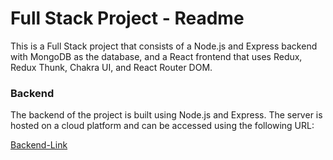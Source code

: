 <h1>Full Stack Project - Readme</h1>
<p>This is a Full Stack project that consists of a Node.js and Express backend with MongoDB as the database, and a React frontend that uses Redux, Redux Thunk, Chakra UI, and React Router DOM.</p>

<h3>Backend</h3>
<p>The backend of the project is built using Node.js and Express. The server is hosted on a cloud platform and can be accessed using the following URL:</p>
<a href=" https://rose-enthusiastic-sea-lion.cyclic.app/api/users">Backend-Link</a>
